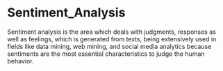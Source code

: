 # Sentiment_Analysis
Sentiment analysis is the area which deals with judgments, responses as well as feelings, which is generated from texts, being extensively used in fields like data mining, web mining, and social media analytics because sentiments are the most essential characteristics to judge the human behavior. 

